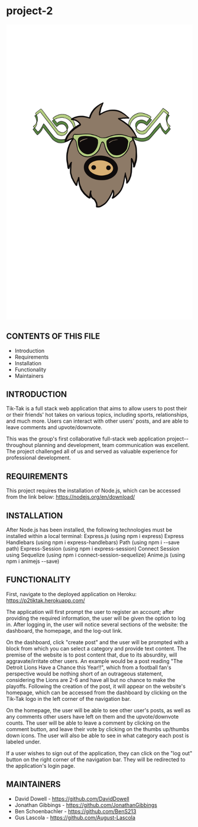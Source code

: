# project-2
![alt text](public/images/tiktak.png) 

CONTENTS OF THIS FILE
---------------------

 * Introduction
 * Requirements
 * Installation
 * Functionality
 * Maintainers


INTRODUCTION
------------

Tik-Tak is a full stack web application that aims to allow users to post their or their friends' hot takes on various topics, including sports, relationships, and much more. Users can interact with other users' posts, and are able to leave comments and upvote/downvote. 

This was the group's first collaborative full-stack web application project--throughout planning and development, team communication was excellent. The project challenged all of us and served as valuable experience for professional development. 

REQUIREMENTS
------------

This project requires the installation of Node.js, which can be accessed from the link below:
https://nodejs.org/en/download/


INSTALLATION
------------

After Node.js has been installed, the following technologies must be installed within a local terminal:
Express.js (using npm i express)
Express Handlebars (using npm i express-handlebars)
Path (using npm i --save path)
Express-Session (using npm i express-session)
Connect Session using Sequelize (using npm i connect-session-sequelize)
Anime.js (using npm i animejs --save)


FUNCTIONALITY
-------------

First, navigate to the deployed application on Heroku: 
https://p2tiktak.herokuapp.com/ 

The application will first prompt the user to register an account; after providing the required information, the user will be given the option to log in. 
After logging in, the user will notice several sections of the website: the dashboard, the homepage, and the log-out link.

On the dashboard, click "create post" and the user will be prompted with a block from which you can select a category and provide text content. 
The premise of the website is to post content that, due to its absurdity, will aggravate/irritate other users. An example would be a post reading
"The Detroit Lions Have a Chance this Year!!", which from a football fan's perspective would be nothing short of an outrageous statement, 
considering the Lions are 2-6 and have all but no chance to make the playoffs. Following the creation of the post, it will appear on the website's homepage,
which can be accessed from the dashboard by clicking on the Tik-Tak logo in the left corner of the navigation bar.

On the homepage, the user will be able to see other user's posts, as well as any comments other users have left on them and the upvote/downvote counts. 
The user will be able to leave a comment by clicking on the comment button, and leave their vote by clicking on the thumbs up/thumbs down icons. The user will
also be able to see in what category each post is labeled under. 

If a user wishes to sign out of the application, they can click on the "log out" button on the right corner of the navigation bar. They will be redirected to the 
application's login page. 


MAINTAINERS
-----------

 * David Dowell - https://github.com/DavidDowell
 * Jonathan Gibbings - https://github.com/JonathanGibbings
 * Ben Schoenbachler - https://github.com/BenS213
 * Gus Lascola - https://github.com/August-Lascola




